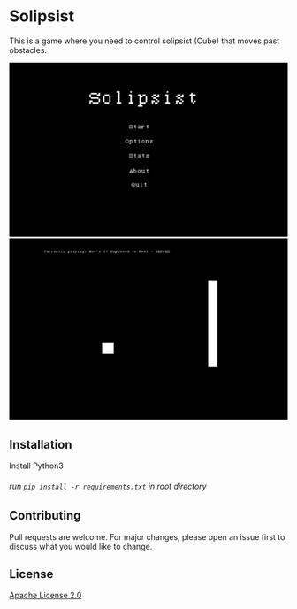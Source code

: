 # Solipsist

This is a game where you need to control solipsist (Cube) that moves past obstacles.

![Main Menu](readme_images/MainMenu.png)
![Gameplay](readme_images/Gameplay.png)

## Installation

Install Python3
###### run ``pip install -r requirements.txt`` in root directory

## Contributing
Pull requests are welcome. For major changes, please open an issue first to discuss what you would like to change.

## License
[Apache License 2.0](http://www.apache.org/licenses/LICENSE-2.0)
